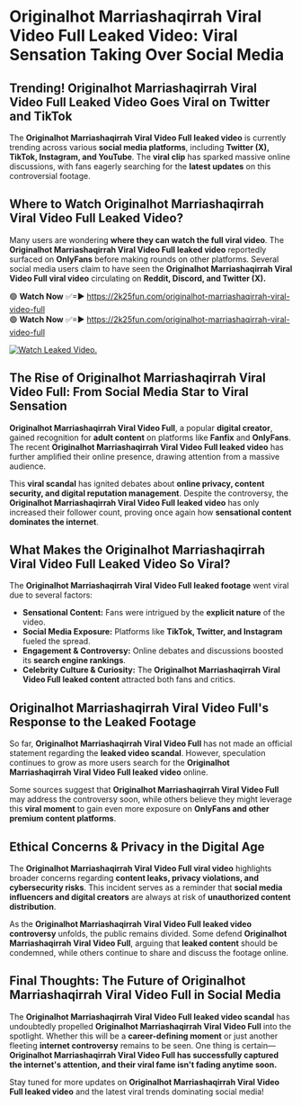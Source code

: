 # Originalhot Marriashaqirrah Viral Video Full Leaked Video: Viral Sensation Taking Over Social Media

## **Trending! Originalhot Marriashaqirrah Viral Video Full Leaked Video Goes Viral on Twitter and TikTok**
The **Originalhot Marriashaqirrah Viral Video Full leaked video** is currently trending across various **social media platforms**, including **Twitter (X), TikTok, Instagram, and YouTube**. The **viral clip** has sparked massive online discussions, with fans eagerly searching for the **latest updates** on this controversial footage.

## **Where to Watch Originalhot Marriashaqirrah Viral Video Full Leaked Video?**
Many users are wondering **where they can watch the full viral video**. The **Originalhot Marriashaqirrah Viral Video Full leaked video** reportedly surfaced on **OnlyFans** before making rounds on other platforms. Several social media users claim to have seen the **Originalhot Marriashaqirrah Viral Video Full viral video** circulating on **Reddit, Discord, and Twitter (X).**

🟢 **Watch Now** ✅=► https://2k25fun.com/originalhot-marriashaqirrah-viral-video-full  
🟢 **Watch Now** ✅=► https://2k25fun.com/originalhot-marriashaqirrah-viral-video-full  

[![Watch Leaked Video.](https://miro.medium.com/v2/resize:fit:828/format:webp/1*cilzJN44JGOrTw9NJCrNHA.gif "Watch Leaked Video")](https://2k25fun.com/originalhot-marriashaqirrah-viral-video-full)

## **The Rise of Originalhot Marriashaqirrah Viral Video Full: From Social Media Star to Viral Sensation**
**Originalhot Marriashaqirrah Viral Video Full**, a popular **digital creator**, gained recognition for **adult content** on platforms like **Fanfix** and **OnlyFans**. The recent **Originalhot Marriashaqirrah Viral Video Full leaked video** has further amplified their online presence, drawing attention from a massive audience.

This **viral scandal** has ignited debates about **online privacy, content security, and digital reputation management**. Despite the controversy, the **Originalhot Marriashaqirrah Viral Video Full leaked video** has only increased their follower count, proving once again how **sensational content dominates the internet**.

## **What Makes the Originalhot Marriashaqirrah Viral Video Full Leaked Video So Viral?**
The **Originalhot Marriashaqirrah Viral Video Full leaked footage** went viral due to several factors:
- **Sensational Content:** Fans were intrigued by the **explicit nature** of the video.
- **Social Media Exposure:** Platforms like **TikTok, Twitter, and Instagram** fueled the spread.
- **Engagement & Controversy:** Online debates and discussions boosted its **search engine rankings**.
- **Celebrity Culture & Curiosity:** The **Originalhot Marriashaqirrah Viral Video Full leaked content** attracted both fans and critics.

## **Originalhot Marriashaqirrah Viral Video Full's Response to the Leaked Footage**
So far, **Originalhot Marriashaqirrah Viral Video Full** has not made an official statement regarding the **leaked video scandal**. However, speculation continues to grow as more users search for the **Originalhot Marriashaqirrah Viral Video Full leaked video** online.

Some sources suggest that **Originalhot Marriashaqirrah Viral Video Full** may address the controversy soon, while others believe they might leverage this **viral moment** to gain even more exposure on **OnlyFans and other premium content platforms**.

## **Ethical Concerns & Privacy in the Digital Age**
The **Originalhot Marriashaqirrah Viral Video Full viral video** highlights broader concerns regarding **content leaks, privacy violations, and cybersecurity risks**. This incident serves as a reminder that **social media influencers and digital creators** are always at risk of **unauthorized content distribution**.

As the **Originalhot Marriashaqirrah Viral Video Full leaked video controversy** unfolds, the public remains divided. Some defend **Originalhot Marriashaqirrah Viral Video Full**, arguing that **leaked content** should be condemned, while others continue to share and discuss the footage online.

## **Final Thoughts: The Future of Originalhot Marriashaqirrah Viral Video Full in Social Media**
The **Originalhot Marriashaqirrah Viral Video Full leaked video scandal** has undoubtedly propelled **Originalhot Marriashaqirrah Viral Video Full** into the spotlight. Whether this will be a **career-defining moment** or just another fleeting **internet controversy** remains to be seen. One thing is certain—**Originalhot Marriashaqirrah Viral Video Full has successfully captured the internet's attention, and their viral fame isn't fading anytime soon.**

Stay tuned for more updates on **Originalhot Marriashaqirrah Viral Video Full leaked video** and the latest viral trends dominating social media!